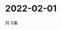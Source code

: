 # 2022-02-01
  共 0条

  <!-- BEGIN -->
  <!-- 最后更新时间Tue Feb 01 2022 18:05:54 GMT+0000 (Coordinated Universal Time) -->
  
  <!-- END -->
  
  